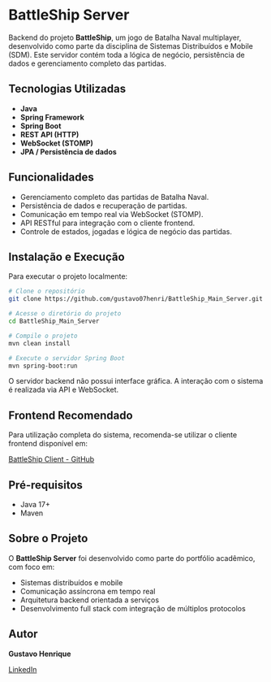 
# BattleShip Server

Backend do projeto **BattleShip**, um jogo de Batalha Naval multiplayer, desenvolvido como parte da disciplina de Sistemas Distribuídos e Mobile (SDM). Este servidor contém toda a lógica de negócio, persistência de dados e gerenciamento completo das partidas.

##  Tecnologias Utilizadas

- **Java**
- **Spring Framework**
- **Spring Boot**
- **REST API (HTTP)**
- **WebSocket (STOMP)**
- **JPA / Persistência de dados**

##  Funcionalidades

- Gerenciamento completo das partidas de Batalha Naval.
- Persistência de dados e recuperação de partidas.
- Comunicação em tempo real via WebSocket (STOMP).
- API RESTful para integração com o cliente frontend.
- Controle de estados, jogadas e lógica de negócio das partidas.

##  Instalação e Execução

Para executar o projeto localmente:

```bash
# Clone o repositório
git clone https://github.com/gustavo07henri/BattleShip_Main_Server.git

# Acesse o diretório do projeto
cd BattleShip_Main_Server

# Compile o projeto
mvn clean install

# Execute o servidor Spring Boot
mvn spring-boot:run
```

O servidor backend não possui interface gráfica. A interação com o sistema é realizada via API e WebSocket.

##  Frontend Recomendado

Para utilização completa do sistema, recomenda-se utilizar o cliente frontend disponível em:

[BattleShip Client - GitHub](https://github.com/gustavo07henri/battleship_client)

##  Pré-requisitos

- Java 17+
- Maven

##  Sobre o Projeto

O **BattleShip Server** foi desenvolvido como parte do portfólio acadêmico, com foco em:

- Sistemas distribuídos e mobile
- Comunicação assíncrona em tempo real
- Arquitetura backend orientada a serviços
- Desenvolvimento full stack com integração de múltiplos protocolos

##  Autor

**Gustavo Henrique**

[LinkedIn](https://www.linkedin.com/in/gustavo-santos-633a21246)
